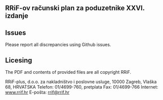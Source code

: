 RRiF-ov računski plan za poduzetnike XXVI. izdanje
---------------------------------------------------

## Issues

Please report all discrepancies using Github issues.

## Licesing

The PDF and contents of provided files are all copyright RRiF.

RRiF-plus, d.o.o. za nakladništvo i poslovne usluge, 10000 Zagreb, Vlaška 68, HRVATSKA
Telefon: 01/4699-760, pretplata
Fax: 01/4699-766
Internet: www.rrif.hr E-pošta: rrif@rrif.hr
